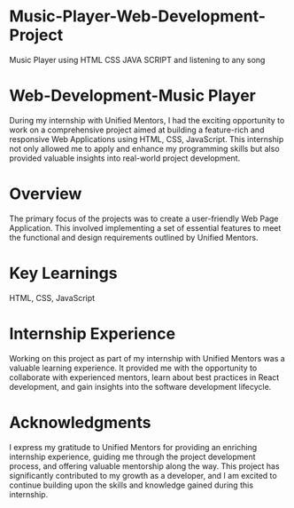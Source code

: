 # Music-Player-Web-Development-Project
Music Player using HTML CSS JAVA SCRIPT and listening to any song 
# Web-Development-Music Player
During my internship with Unified Mentors, I had the exciting opportunity to work on a comprehensive project aimed at building a feature-rich and responsive Web Applications using HTML, CSS, JavaScript. This internship not only allowed me to apply and enhance my programming skills but also provided valuable insights into real-world project development.
# Overview
The primary focus of the projects was to create a user-friendly Web Page Application. This involved implementing a set of essential features to meet the functional and design requirements outlined by Unified Mentors.
# Key Learnings
HTML, CSS, JavaScript
#  Internship Experience
Working on this project as part of my internship with Unified Mentors was a valuable learning experience. It provided me with the opportunity to collaborate with experienced mentors, learn about best practices in React development, and gain insights into the software development lifecycle.
#  Acknowledgments
I express my gratitude to Unified Mentors for providing an enriching internship experience, guiding me through the project development process, and offering valuable mentorship along the way. This project has significantly contributed to my growth as a developer, and I am excited to continue building upon the skills and knowledge gained during this internship.
